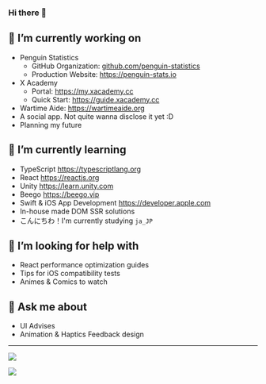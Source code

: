 ### Hi there 👋

<!--

  > Ola! Glad you've reached here! I want to make friends
  > who is like you that loves exploring! Why not go
  > follow some of my social accounts, or just shoot me
  > an email at me@galvingao.com?
  > In advance, nice to meet you! ;D

-->




## 🔭 I’m currently working on
- Penguin Statistics
  - GitHub Organization: [github.com/penguin-statistics](https://github.com/penguin-statistics)
  - Production Website: https://penguin-stats.io
- X Academy
  - Portal: https://my.xacademy.cc
  - Quick Start: https://guide.xacademy.cc
- Wartime Aide: https://wartimeaide.org
- A social app. Not quite wanna disclose it yet :D
- Planning my future

## 🌱 I’m currently learning
- TypeScript https://typescriptlang.org
- React https://reactjs.org
- Unity https://learn.unity.com
- Beego https://beego.vip
- Swift & iOS App Development https://developer.apple.com
- In-house made DOM SSR solutions
- こんにちわ！I'm currently studying `ja_JP`

## 🤔 I’m looking for help with
- React performance optimization guides
- Tips for iOS compatibility tests
- Animes & Comics to watch

## 💬 Ask me about
- UI Advises
- Animation & Haptics Feedback design


---

[![](https://count.getloli.com/get/@GalvinGao?theme=rule34)](#)

[![](https://github-readme-stats-galvingao.vercel.app/api/top-langs/?username=GalvinGao&count_private=true&layout=compact&theme=github_dark&hide_border=true)](#)

